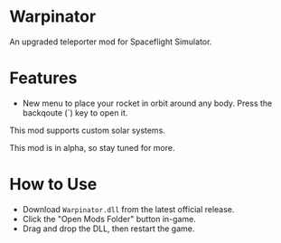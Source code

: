 # Warpinator
An upgraded teleporter mod for Spaceflight Simulator.

# Features
- New menu to place your rocket in orbit around any body. Press the backqoute (`) key to open it.

This mod supports custom solar systems.

This mod is in alpha, so stay tuned for more.

# How to Use
- Download `Warpinator.dll` from the latest official release.
- Click the "Open Mods Folder" button in-game.
- Drag and drop the DLL, then restart the game.
